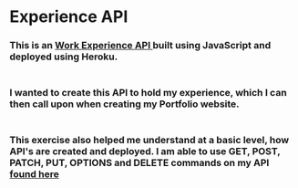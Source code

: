 <h1>Experience API</h1>
<h3>
    This is an <a href="https://work-experience-65773cac05ee.herokuapp.com/"> Work Experience API </a> built using JavaScript and deployed using Heroku. <br /> <br /> 
</h3>

<h3>
    I wanted to create this API to hold my experience, which I can then
    call upon when creating my Portfolio website. <br /> <br />
</h3>

<h3>
    This exercise also helped me understand at a basic level, how API's are created and
    deployed. I am able to use GET, POST, PATCH, PUT, OPTIONS and DELETE commands on my 
    API <a href="https://work-experience-65773cac05ee.herokuapp.com/"> found here </a>
</h3>

